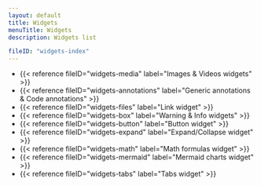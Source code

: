 ```yaml
---
layout: default 
title: Widgets
menuTitle: Widgets
description: Widgets list

fileID: "widgets-index"
---
```


- {{< reference fileID="widgets-media" label="Images & Videos widgets" >}}
- {{< reference fileID="widgets-annotations" label="Generic annotations & Code annotations" >}}
- {{< reference fileID="widgets-files" label="Link widget" >}}
- {{< reference fileID="widgets-box" label="Warning & Info widgets" >}}
- {{< reference fileID="widgets-button" label="Button widget" >}}
- {{< reference fileID="widgets-expand" label="Expand/Collapse widget" >}}
- {{< reference fileID="widgets-math" label="Math formulas widget" >}}
- {{< reference fileID="widgets-mermaid" label="Mermaid charts widget" >}}
- {{< reference fileID="widgets-tabs" label="Tabs widget" >}}